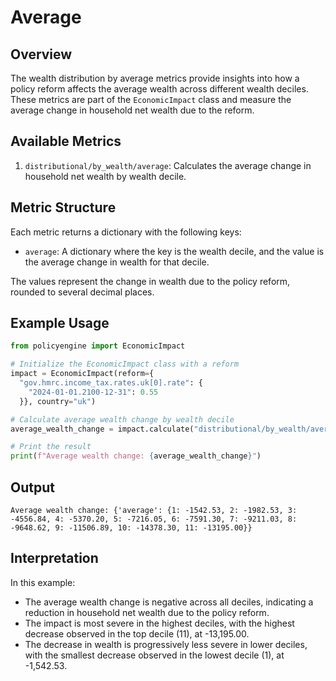 # Average

## Overview

The wealth distribution by average metrics provide insights into how a policy reform affects the average wealth across different wealth deciles. These metrics are part of the `EconomicImpact` class and measure the average change in household net wealth due to the reform.

## Available Metrics

1. `distributional/by_wealth/average`: Calculates the average change in household net wealth by wealth decile.

## Metric Structure

Each metric returns a dictionary with the following keys:
- `average`: A dictionary where the key is the wealth decile, and the value is the average change in wealth for that decile.

The values represent the change in wealth due to the policy reform, rounded to several decimal places.

## Example Usage

```python
from policyengine import EconomicImpact

# Initialize the EconomicImpact class with a reform
impact = EconomicImpact(reform={
  "gov.hmrc.income_tax.rates.uk[0].rate": {
    "2024-01-01.2100-12-31": 0.55
  }}, country="uk")

# Calculate average wealth change by wealth decile
average_wealth_change = impact.calculate("distributional/by_wealth/average")

# Print the result
print(f"Average wealth change: {average_wealth_change}")
```

## Output

```
Average wealth change: {'average': {1: -1542.53, 2: -1982.53, 3: -4556.84, 4: -5370.20, 5: -7216.05, 6: -7591.30, 7: -9211.03, 8: -9648.62, 9: -11506.89, 10: -14378.30, 11: -13195.00}}
```

## Interpretation

In this example:

- The average wealth change is negative across all deciles, indicating a reduction in household net wealth due to the policy reform.
- The impact is most severe in the highest deciles, with the highest decrease observed in the top decile (11), at -13,195.00.
- The decrease in wealth is progressively less severe in lower deciles, with the smallest decrease observed in the lowest decile (1), at -1,542.53.
